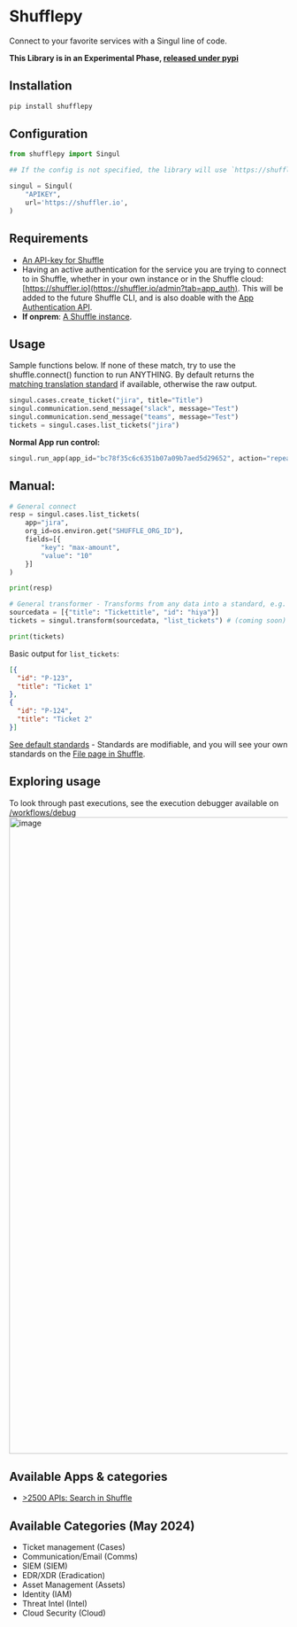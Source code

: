 # Shufflepy
Connect to your favorite services with a Singul line of code. 

**This Library is in an Experimental Phase, [released under pypi](https://pypi.org/project/shufflepy/)**

## Installation
```bash
pip install shufflepy
```

## Configuration
```python
from shufflepy import Singul 

## If the config is not specified, the library will use `https://shuffler.io` as the default URL. You must specify an apikey. 

singul = Singul(
	"APIKEY",
	url='https://shuffler.io',
)
```

## Requirements
- [An API-key for Shuffle](https://shuffler.io/settings)
- Having an active authentication for the service you are trying to connect to in Shuffle, whether in your own instance or in the Shuffle cloud: [https://shuffler.io](https://shuffler.io/admin?tab=app_auth). This will be added to the future Shuffle CLI, and is also doable with the [App Authentication API](https://shuffler.io/docs/API#add-app-authentication). 
- **If onprem**: [A Shuffle instance](https://github.com/shuffle/shuffle).

## Usage
Sample functions below. If none of these match, try to use the shuffle.connect() function to run ANYTHING. By default returns the [matching translation standard](https://github.com/Shuffle/standards/tree/main/translation_standards) if available, otherwise the raw output.
```python
singul.cases.create_ticket("jira", title="Title")
singul.communication.send_message("slack", message="Test")
singul.communication.send_message("teams", message="Test")
tickets = singul.cases.list_tickets("jira")
```

**Normal App run control:**
```python
singul.run_app(app_id="bc78f35c6c6351b07a09b7aed5d29652", action="repeat_back_to_me", params={"call": "The value to repeat"})
```

## Manual:
```python
# General connect
resp = singul.cases.list_tickets(
	app="jira",
	org_id=os.environ.get("SHUFFLE_ORG_ID"),
	fields=[{
		"key": "max-amount",
		"value": "10"
	}]
)

print(resp)

# General transformer - Transforms from any data into a standard, e.g. "list_tickets"
sourcedata = [{"title": "Tickettitle", "id": "hiya"}]
tickets = singul.transform(sourcedata, "list_tickets") # (coming soon)

print(tickets)
```

Basic output for `list_tickets`: 
```json
[{
  "id": "P-123",
  "title": "Ticket 1"
},
{
  "id": "P-124",
  "title": "Ticket 2"
}]
```

[See default standards](https://github.com/Shuffle/standards/blob/main/translation_standards) - Standards are modifiable, and you will see your own standards on the [File page in Shuffle](https://shuffler.io/admin?tab=files).

## Exploring usage
To look through past executions, see the execution debugger available on [/workflows/debug](https://shuffler.io/workflows/debug)
<img width="1150" alt="image" src="https://github.com/user-attachments/assets/c0b3d28f-897e-47d1-9f79-d195e5682824">


## Available Apps & categories
- [>2500 APIs: Search in Shuffle](https://shuffler.io/search?tab=apps)

## Available Categories (May 2024)
- Ticket management 	(Cases)
- Communication/Email	(Comms)
- SIEM 					(SIEM)	
- EDR/XDR 				(Eradication)
- Asset Management  	(Assets)
- Identity				(IAM) 
- Threat Intel			(Intel)
- Cloud Security		(Cloud)
